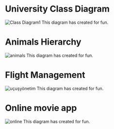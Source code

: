 # University Class Diagram
![Class Diagram1](https://user-images.githubusercontent.com/43934894/131228816-bc28c8a9-e3b5-4ca8-a610-b9195495ee03.jpg)
This diagram has created for fun.


# Animals Hierarchy
![animals](https://user-images.githubusercontent.com/43934894/131231656-c74e68f2-123a-4e56-b07a-f1c9fd9a7024.jpg)
This diagram has created for fun.


#  Flight Management
![uçuşyönetim](https://user-images.githubusercontent.com/43934894/131234377-65f8e5f7-7001-48a9-a12c-492abbd9543a.jpg)
This diagram has created for fun.

# Online movie app
![online](https://user-images.githubusercontent.com/43934894/131245803-b36ca103-7d8f-44b4-8076-172779d1ecab.jpg)
This diagram has created for fun.
